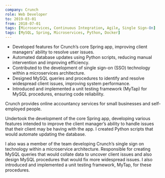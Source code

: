 ```yaml
---
company: Crunch
role: Web Developer
to: 2019-03-01
from: 2018-07-01
tags: [Microservices, Continuous Integration, Agile, Single Sign-On]
tags: [MySQL, Spring, Microservices, Python, Docker]
---
```


- Developed features for Crunch’s core Spring app, improving client managers’ ability to resolve user issues.  
- Automated database updates using Python scripts, reducing manual intervention and improving efficiency.  
- Contributed to the development of single sign-on (SSO) technology within a microservices architecture.  
- Designed MySQL queries and procedures to identify and resolve widespread client issues, improving system performance.  
- Introduced and implemented a unit testing framework (MyTap) for MySQL procedures, ensuring code reliability.  

<!--content-->

Crunch provides online accountancy services for small businesses and self-employed people.

Undertook the development of the core Spring app, developing various features intended to improve the client manager’s ability to handle issues that their client may be having with the app. I created Python scripts that would automate updating the database.

I also was a member of the team developing Crunch’s single sign on technology within a microservice architecture. Responsible for creating MySQL queries that would collate data to uncover client issues and also design MySQL procedures that would fix more widespread issues. I also introduced and implemented a unit testing framework, MyTap, for these procedures.